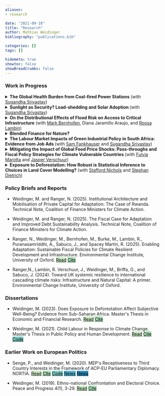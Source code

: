 ```yaml
---
aliases:
- research

date: "2021-09-18"
title: "Research"
author: Mathias Weidinger
bibliography: "publications.bib"

categories: []
tags: []

hidemeta: true
showtoc: false
showBreadCrumbs: false
---
```


<!--![A word cloud of my research to date.](/images/wordworld.png) -->

### Work in Progress

<details>
<summary>
<b> The Global Health Burden from Coal-fired Power Stations</b> (with <a href="https://www.sugandhasrivastav.com/">Sugandha Srivastav</a>)
</summary>

  <img src="/images/urban_coal.webp" alt="Urban coal plant" width="900" height="400">

  <b>Abstract:</b> The advent of spatially disaggregated data allows to us map
  where coal and gas fired power plants are located with unprecedented precision.
  Leveraging this data, we calculate the global health burden of fossil fuels
  with new precision. We first investigate how much of global fossil-fueled
  energy generation capacity is located within 25km from population centres,
  followed by a quantification of the people potentially exposed to the
  resultant pollution. Lastly, we estimate the total life years lost as a
  result of proximity to coal- and gas-fired power plants.
</details>

<details>
<summary>
<b> Sunlight as Security? Load-shedding and Solar Adoption </b> (with <a href="https://www.sugandhasrivastav.com/">Sugandha Srivastav</a>)
</summary>
  <img src="/images/loadshedding_stripes.jpg" alt="Load shedding intensity and solar imports" width="900" height="400">

  <em>More info coming soon.</em>
</details>

<details>
<summary>
<b> On the Distributional Effects of Flood Risk on Access to Critical Infrastructure</b> (with <a href="https://www.eci.ox.ac.uk/person/dr-mark-bernhofen">Mark Bernhofen</a>, Diana
Jaramillo Araujo, and <a href ="https://www.eci.ox.ac.uk/person/dr-roosa-lambin">Roosa Lambin</a>)
</summary>

  <img src="/images/fgt_comp.png" alt="Comparison between different FGT poverty indeces." width="700" height="500">

  <em>More info coming soon.</em>
</details>

<details>
<summary>
<b> Blended Finance for Nature? </b>
</summary>
  <img src="/images/bf_overlap.png" alt="conceptual overalp of blended finance" width="800" height="300">
<b>Abstract:</b> Blended Finance, the use of concessional capital to crowd in private investment, has
emerged as a new paradigm for financing sustainable development. To scrutinise the
economic rationales behind this practice in a dynamic setting, this paper develops an
inter-temporal model of loan provision and tests the implications of blending in
equilibrium. Blending provides optimal structuring of finance when the aim is to ease
a project's credit constraints before it has achieved financial maturity. However, the
benefits of blending subsequently decrease in an investment's private to public pay-
off ratio and seize to exist entirely upon reaching maturity. Projects with significant
externalities may never reach financial maturity, conditional on the extent to which
commercial investors can monetise them. In these cases, grants and interest rate
subsidies promise higher societal returns over the project's lifecycle.
</details>


<!--
<details>
<summary>
<b> Urban Expansion and Drivers of Emissions in African Cities </b> (with Samira Barzin, Oliver Harman, and Capucine Riom) 
</summary>
  your long text here
</details>
-->

<details>
<summary>
<b> The Labour Market Impacts of Green Industrial Policy in South Africa: Evidence from Job Ads </b> (with <a href="https://www.smithschool.ox.ac.uk/person/professor-sam-fankhauser">Sam Fankhauser</a> and <a href="https://www.sugandhasrivastav.com/">Sugandha Srivastav</a>)
</summary>

  <img src="/images/wage_offers.png" alt="Comparison of wage offers between green and other jobs." width="700" height="400">

  <em>More info coming soon.</em>
</details>

<details>
<summary>
<b> Mitigating the Impact of Global Food Price Shocks: Pass-throughs and Fiscal Policy Strategies for Climate Vulnerable Countries </b> (with <a href="https://fulviamarotta.wixsite.com/fulvia-marotta">Fulvia Marotta</a> and <a href="https://www.tudelft.nl/en/staff/j.verschuur/?cHash=9c8cc35944c377e2278addf64d837927">Jasper Verschuur</a>)
</summary>

  <img src="/images/worldmap_cumpt.png" alt="Load shedding intensity and solar imports" width="800" height="500">

  <b>Abstract: </b> In light of the growing climate and non-climate related
  pressures on the global food system, this paper addresses three related questions:
  To what extent do global food price shocks pass through to local markets, how
  are these pass-throughs conditioned by country-level idiosyncrasies, and can
  fiscal policy effectively support shock response and longer-term price
  stabilisation? We estimate global-to-local food price pass-throughs in a
  Bayesian VAR for most countries in the world using publicly available data
  sources. To further investigate cross-dependencies in vulnerable countries,
  our model is then extended to include multiple covariate shocks for the
  Sub-Saharan African sub-sample. Decomposing food price shocks over time,
  space, and contemporaneous oil price and harvest shocks, we construct fiscal
  policy counterfactuals to evaluate hypothetical coping strategies.
</details>

<details>
<summary>
<b> Exposure to Deforestation: How Robust is Statistical Inference to Choices in Land Cover Modelling?</b> (with <a href="https://unu.edu/merit/about/research-fellow/stafford-nichols">Stafford Nichols</a> and <a href="https://unu.edu/merit/about/expert/dr-stephan-dietrich">Stephan Dietrich</a>) </summary>
  
  <img src="/images/defor_dag.png" alt="Map of observations" width="700" height="300">
  
<b>Abstract:</b> Earth observation data has greatly enriched social science research, especially in contexts
where data is otherwise scarce or likely to suffer from measurement error. However,
social scientists may not have a good enough understanding of remote sensing
techniques to avoid unforeseen side effects when using this type of data. Economists
often combine gridded land cover data with survey data by reducing the former to locally
centred summary statistics at the interview locations provided by the latter. The
decisions taken in this reduction process can affect the resulting exposure metric and
subsequent statistical inference. Using interview locations in eleven African countries
from a large international survey, we calculate respondents' exposure to deforestation
in 108 slightly different ways. To illustrate how this can affect inference, we model
respondents' subjective well-being scores on the different versions of their exposure
to local deforestation in a multi-level, linear mixed model. We find significant negative
effects and insignificant effects depending on our parameter decisions. Finally, we
provide guidance and strategies for social scientists to consider when employing land
cover data.

<a href="/exposure_to_deforestation.pdf"> <mark style="background: #ccebc5!important">Draft<mark> </a>

</details>



### Policy Briefs and Reports

- Weidinger, M. and Ranger, N. (2025). Institutional Architecture and Mobilisation of Private Capital for Adaptation: The Case of Rwanda. Technical Note, Coalition of Finance Ministers for Climate Action.

- Weidinger, M. and Ranger, N. (2025). The Fiscal Case for Adaptation and Improved Debt Sustainability Analysis. Technical Note, Coalition of Finance Ministers for Climate Action.

- Ranger, N., Weidinger, M., Bernhofen, M., Burke, M., Lambin, R., Puranasamriddhi, A., Sabuco, J., and Spacey Martin, R. (2025). Enabling Adaptation: Sustainable Fiscal Policies for Climate Resilient Development and Infrastructure. Environmental Change Institute, University of Oxford.
<a href="https://www.eci.ox.ac.uk/sites/default/files/2025-01/UNEP%20Enabling%20Adaptation%20Report%20%282025%29.pdf"><mark style="background: #ccebc5!important">Read</mark></a>
<a href="/ranger_2025.bib"><mark style="background: #a8ddb5!important">Cite</mark></a>


- Ranger,N., Lambin, R. Verschuur, J., Weidinger, M., Briffa, G., and Sabuco, J. (2024). Toward UK systemic resilience to international cascading climate risks: Infrastructure and Natural Capital: A primer. Environmental Change Institute, University of Oxford.

### Dissertations

- Weidinger, M. (2023). Does Exposure to Deforestation Affect Subjective Well-Being? Evidence from Sub-Saharan Africa. Master's Thesis in Economic and Financial Research.
<a href="/efrthesis_final.pdf"><mark style="background: #ccebc5!important">Read<mark></a>
<a href="/weidinger_2023.bib"><mark style="background: #a8ddb5!important">Cite<mark></a>

- Weidinger, M. (2021). Child Labour in Response to Climate Change. Master's Thesis in Public Policy and Human Development.
<a href="/mppthesis_final.pdf"> <mark style="background: #ccebc5!important">Read<mark></a>
<a href="/weidinger_2021.bib"> <mark style="background: #a8ddb5!important">Cite<mark></a>
<a href="/https://github.com/mathiasweidinger/MPPTH"> <mark style="background: #7bccc4!important">Code<mark></a>

### Earlier Work on European Politics

- Senge, P., and Weidinger, M. (2020). MEP's Receptiveness to Third Country Interests in the Framework of ACP-EU Parliamentary Diplomacy. NORTIA.
<a href="https://drive.google.com/file/d/1sWLpTjllPDt1YPAvcR_tMusTqBR2JSM8/preview"> <mark style="background: #ccebc5!important">Read<mark></a>
<a href="/senge_weidinger_2020.bib"> <mark style="background: #a8ddb5!important">Cite<mark></a>
<a href="/https://github.com/mathiasweidinger/MPPTH"> <mark style="background: #7bccc4!important">Code<mark></a>
<a href="https://fasos.maastrichtuniversity.nl/weekly/fasos-alumni-win-nortia-student-essay-competition"> <mark style="background: #4eb3d3!important">News<mark></a>
<a href="https://www.politics.ox.ac.uk/news/dpir-student-wins-nortias-student-essay-competition-co-authored-paper"> <mark style="background: #2b8cbe!important">News<mark></a>


- Weidinger, M. (2019). Ethno-national Confrontation and Electoral Choice. Peace and Progress 4(1), 3-29.
<a href="https://postgraduate.ias.unu.edu/upp/wp-content/uploads/2019/07/UPP-1-Weidinger.pdf"> <mark style="background: #ccebc5!important">Read<mark></a>
<a href="/weidinger_2019.bib"> <mark style="background: #a8ddb5!important">Cite<mark></a>


